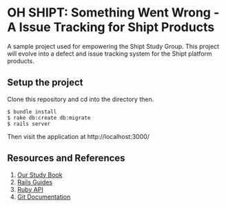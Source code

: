 # OH SHIPT: Something Went Wrong - A Issue Tracking for Shipt Products

A sample project used for empowering the Shipt Study Group.
This project will evolve into a defect and issue tracking system for the Shipt platform products.

## Setup the project

Clone this repository and cd into the directory then.

```
$ bundle install
$ rake db:create db:migrate
$ rails server
```

Then visit the application at http://localhost:3000/

## Resources and References

1. [Our Study Book](https://www.railstutorial.org/book)
2. [Rails Guides](http://guides.rubyonrails.org/)
3. [Ruby API](http://ruby-doc.org/core-2.2.0/)
4. [Git Documentation](https://git-scm.com/documentation)
